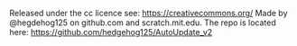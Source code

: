 Released under the cc licence see: https://creativecommons.org/
Made by @hegdehog125 on github.com and scratch.mit.edu.
The repo is located here: https://github.com/hedgehog125/AutoUpdate_v2
